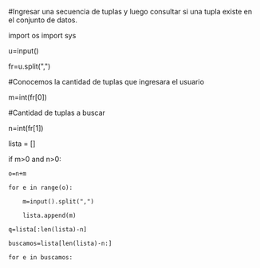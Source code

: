 
#Ingresar una secuencia de tuplas y luego consultar si una tupla existe en el conjunto de datos.

import os 
import sys

u=input()

fr=u.split(",")

#Conocemos la cantidad de tuplas que ingresara el usuario

m=int(fr[0])

#Cantidad de tuplas a buscar

n=int(fr[1])

lista = []

if m>0 and n>0:

    o=n+m
    
    for e in range(o):
    
        m=input().split(",")
        
        lista.append(m)
        
    q=lista[:len(lista)-n]
    
    buscamos=lista[len(lista)-n:]
    
    for e in buscamos:









